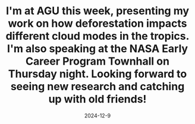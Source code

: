 ---
layout: post
title:  "I'm at AGU this week, presenting my work on how deforestation impacts different cloud modes in the tropics. I'm also speaking at the NASA Early Career Program Townhall on Thursday night. Looking forward to seeing new research and catching up with old friends!" 
date:   2024-12-9
categories: jekyll update
---